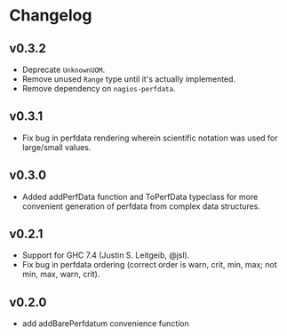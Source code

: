 # Changelog

## v0.3.2

 - Deprecate `UnknownUOM`.
 - Remove unused `Range` type until it's actually implemented. 
 - Remove dependency on `nagios-perfdata`.

## v0.3.1

 - Fix bug in perfdata rendering wherein scientific notation was used
   for large/small values.

## v0.3.0

 - Added addPerfData function and ToPerfData typeclass for more convenient
   generation of perfdata from complex data structures.

## v0.2.1

 - Support for GHC 7.4 (Justin S. Leitgeib, @jsl).
 - Fix bug in perfdata ordering (correct order is warn, crit, min, max;
   not min, max, warn, crit).

## v0.2.0

 - add addBarePerfdatum convenience function
